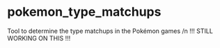 # pokemon_type_matchups
Tool to determine the type matchups in the Pokémon games /n
!!! STILL WORKING ON THIS !!!
